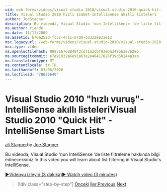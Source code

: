 ```yaml
---
uid: web-forms/videos/visual-studio-2010/visual-studio-2010-quick-hit-intellisense-smart-lists
title: Visual Studio 2010 hızlı Isabet-IntelliSense akıllı listeleri
author: JoeStagner
description: Bu videoda, Visual Studio 'nun IntelliSense 'de liste filtreleme hakkında bilgi edineceksiniz.
ms.author: riande
ms.date: 11/11/2009
ms.assetid: b70a252d-fc5c-4711-b7d0-cd3228e21e12
msc.legacyurl: /web-forms/videos/visual-studio-2010/visual-studio-2010-quick-hit-intellisense-smart-lists
msc.type: video
ms.openlocfilehash: 089716762848f3cd71a2cbf83eba349bb3e7b28b
ms.sourcegitcommit: e7e91932a6e91a63e2e46417626f39d6b244a3ab
ms.translationtype: MT
ms.contentlocale: tr-TR
ms.lasthandoff: 03/06/2020
ms.locfileid: "78636649"
---
```

# <a name="visual-studio-2010-quick-hit---intellisense-smart-lists"></a><span data-ttu-id="2fc3b-103">Visual Studio 2010 "hızlı vuruş"-IntelliSense akıllı listeleri</span><span class="sxs-lookup"><span data-stu-id="2fc3b-103">Visual Studio 2010 "Quick Hit" - IntelliSense Smart Lists</span></span>

<span data-ttu-id="2fc3b-104">[ali Stagner](https://github.com/JoeStagner)</span><span class="sxs-lookup"><span data-stu-id="2fc3b-104">by [Joe Stagner](https://github.com/JoeStagner)</span></span>

<span data-ttu-id="2fc3b-105">Bu videoda, Visual Studio 'nun IntelliSense 'de liste filtreleme hakkında bilgi edineceksiniz.</span><span class="sxs-lookup"><span data-stu-id="2fc3b-105">In this video you will learn about list filtering in Visual Studio's IntelliSense.</span></span>

[<span data-ttu-id="2fc3b-106">&#9654;Videoyu izleyin (3 dakika)</span><span class="sxs-lookup"><span data-stu-id="2fc3b-106">&#9654; Watch video (3 minutes)</span></span>](https://channel9.msdn.com/Blogs/ASP-NET-Site-Videos/visual-studio-2010-quick-hit-intellisense-smart-lists)

> [!div class="step-by-step"]
> <span data-ttu-id="2fc3b-107">[Önceki](visual-studio-2010-quick-hit-code-search-view-hierarchy.md)
> [İleri](visual-studio-2010-quick-hit-multi-monitor-support.md)</span><span class="sxs-lookup"><span data-stu-id="2fc3b-107">[Previous](visual-studio-2010-quick-hit-code-search-view-hierarchy.md)
[Next](visual-studio-2010-quick-hit-multi-monitor-support.md)</span></span>
